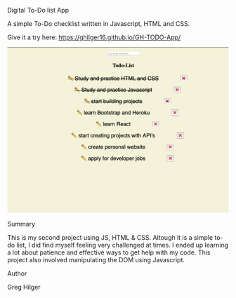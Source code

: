 Digital To-Do list App

A simple To-Do checklist written in Javascript, HTML and CSS.

Give it a try here: https://ghilger16.github.io/GH-TODO-App/

![](Images/preview.png)

Summary

This is my second project using JS, HTML & CSS. Altough it is 
a simple to-do list, I did find myself feeling very challenged at times. I ended up 
learning a lot about patience and effective ways to get help with my code. This project
also involved manipulating the DOM using Javascript.

Author

Greg Hilger
